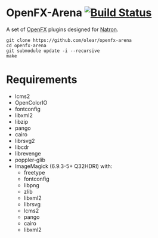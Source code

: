 OpenFX-Arena [![Build Status](https://travis-ci.org/olear/openfx-arena.svg)](https://travis-ci.org/olear/openfx-arena)
============

A set of [OpenFX](http://openfx.sf.net) plugins designed for [Natron](http://natron.fr).

```
git clone https://github.com/olear/openfx-arena
cd openfx-arena
git submodule update -i --recursive
make
```

Requirements
============

 * lcms2
 * OpenColorIO
 * fontconfig
 * libxml2
 * libzip
 * pango
 * cairo
 * librsvg2
 * libcdr
 * librevenge
 * poppler-glib
 * ImageMagick (6.9.3-5+ Q32HDRI) with:
   * freetype
   * fontconfig
   * libpng
   * zlib
   * libxml2
   * librsvg
   * lcms2
   * pango
   * cairo
   * libxml2
